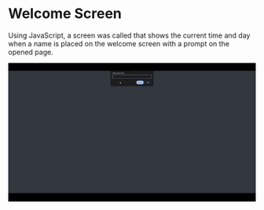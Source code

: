# Welcome Screen

Using JavaScript, a screen was called that shows the current time and day when a name is placed on the welcome screen with a prompt on the opened page.

![page preview](./images/gif.gif)